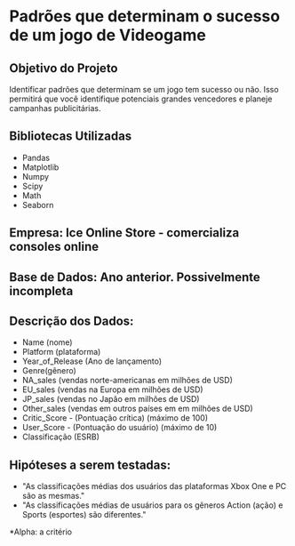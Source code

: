 # Padrões que determinam o sucesso de um jogo de Videogame

## Objetivo do Projeto
Identificar padrões que determinam se um jogo tem sucesso ou não. Isso permitirá que você identifique potenciais grandes vencedores e planeje campanhas publicitárias.

## Bibliotecas Utilizadas
- Pandas
- Matplotlib
- Numpy
- Scipy
- Math
- Seaborn

## Empresa: Ice Online Store - comercializa consoles online
## Base de Dados: Ano anterior. Possivelmente incompleta

## Descrição dos Dados:
  - Name (nome)
  - Platform (plataforma)
  - Year_of_Release (Ano de lançamento)
  - Genre(gênero)
  - NA_sales (vendas norte-americanas em milhões de USD)
  - EU_sales (vendas na Europa em milhões de USD)
  - JP_sales (vendas no Japão em milhões de USD)
  - Other_sales (vendas em outros países em em milhões de USD)
  - Critic_Score - (Pontuação crítica) (máximo de 100)
  - User_Score - (Pontuação do usuário) (máximo de 10)
  - Classificação (ESRB)
     
## Hipóteses a serem testadas:
  - "As classificações médias dos usuários das plataformas Xbox One e PC são as mesmas."
  - "As classificações médias de usuários para os gêneros Action (ação) e Sports (esportes) são diferentes."
     
   *Alpha: a critério
